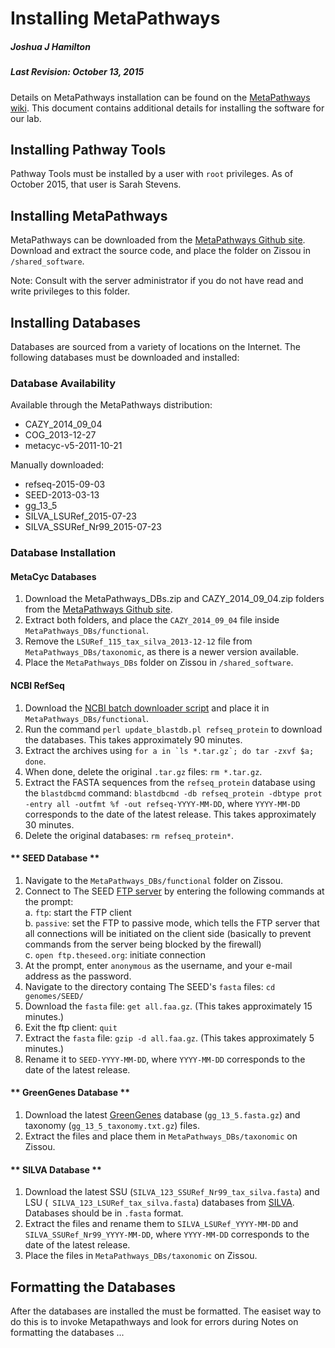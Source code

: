 # Installing MetaPathways
##### Joshua J Hamilton  
##### Last Revision: October 13, 2015

Details on MetaPathways installation can be found on the [MetaPathways wiki](https://github.com/hallamlab/metapathways2/wiki). This document contains additional details for installing the software for our lab.

## Installing Pathway Tools
Pathway Tools must be installed by a user with `root` privileges. As of October 2015, that user is Sarah Stevens.

## Installing MetaPathways
MetaPathways can be downloaded from the [MetaPathways Github site](https://github.com/hallamlab/metapathways2/releases). Download and extract the source code, and place the folder on Zissou in `/shared_software`.

Note: Consult with the server administrator if you do not have read and write privileges to this folder.

## Installing Databases
Databases are sourced from a variety of locations on the Internet. The following databases must be downloaded and installed:

### Database Availability
Available through the MetaPathways distribution:  
  * CAZY_2014_09_04  
  * COG_2013-12-27  
  * metacyc-v5-2011-10-21

Manually downloaded:  
  * refseq-2015-09-03
  * SEED-2013-03-13  
  * gg_13_5
  * SILVA_LSURef_2015-07-23
  * SILVA_SSURef_Nr99_2015-07-23

### Database Installation

#### **MetaCyc Databases**
1. Download the MetaPathways_DBs.zip and CAZY_2014_09_04.zip folders from the [MetaPathways Github site](https://github.com/hallamlab/metapathways2/releases).  
2. Extract both folders, and place the `CAZY_2014_09_04` file inside `MetaPathways_DBs/functional`.  
3. Remove the `LSURef_115_tax_silva_2013-12-12` file from `MetaPathways_DBs/taxonomic`, as there is a newer version available.
4. Place the `MetaPathways_DBs` folder on Zissou in `/shared_software`.

#### **NCBI RefSeq**
1. Download the [NCBI batch downloader script](http://www.ncbi.nlm.nih.gov/blast/docs/update_blastdb.pl) and place it in `MetaPathways_DBs/functional`.  
2. Run the command `perl update_blastdb.pl refseq_protein` to download the databases. This takes approximately 90 minutes.  
3. Extract the archives using ``for a in `ls *.tar.gz`; do tar -zxvf $a; done``.  
4. When done, delete the original `.tar.gz` files: `rm *.tar.gz`.   
5. Extract the FASTA sequences from the `refseq_protein` database using the `blastdbcmd` command: `blastdbcmd -db refseq_protein -dbtype prot -entry all -outfmt %f -out refseq-YYYY-MM-DD`, where `YYYY-MM-DD` corresponds to the date of the latest release. This takes approximately 30 minutes.  
6. Delete the original databases: `rm refseq_protein*`.

#### ** SEED Database **
1. Navigate to the `MetaPathways_DBs/functional` folder on Zissou.
2. Connect to The SEED [FTP server](ftp://ftp.theseed.org) by entering the following commands at the prompt:  
  a. `ftp`: start the FTP client  
  b. `passive`:  set the FTP to passive mode, which tells the FTP server that all connections will be initiated on the client side (basically to prevent commands from the server being blocked by the firewall)  
  c. `open ftp.theseed.org`: initiate connection
3. At the prompt, enter `anonymous` as the username, and your e-mail address as the password.
4. Navigate to the directory containg The SEED's `fasta` files: `cd genomes/SEED/`
6. Download the `fasta` file: `get all.faa.gz`. (This takes approximately 15 minutes.)
7. Exit the ftp client: `quit`
8. Extract the `fasta` file: `gzip -d all.faa.gz`. (This takes approximately 5 minutes.)
9. Rename it to `SEED-YYYY-MM-DD`, where `YYYY-MM-DD` corresponds to the date of the latest release.

#### ** GreenGenes Database **
1. Download the latest [GreenGenes](http://greengenes.secondgenome.com) database (`gg_13_5.fasta.gz`) and taxonomy (`gg_13_5_taxonomy.txt.gz`) files.
2. Extract the files and place them in `MetaPathways_DBs/taxonomic` on Zissou.

#### ** SILVA Database **
1. Download the latest SSU (`SILVA_123_SSURef_Nr99_tax_silva.fasta`) and LSU (`	SILVA_123_LSURef_tax_silva.fasta`) databases from [SILVA](http://www.arb-silva.de/no_cache/download/archive/release_123/Exports/). Databases should be in `.fasta` format.
2. Extract the files and rename them to `SILVA_LSURef_YYYY-MM-DD` and
`SILVA_SSURef_Nr99_YYYY-MM-DD`, where `YYYY-MM-DD` corresponds to the date of the latest release.
3. Place the files in `MetaPathways_DBs/taxonomic` on Zissou.


## Formatting the Databases
After the databases are installed the must be formatted. The easiset way to do this is to invoke Metapathways and look for errors during
Notes on formatting the databases ...
